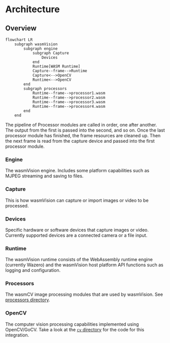 # Architecture

## Overview

```mermaid
flowchart LR
    subgraph wasmVision
        subgraph engine
            subgraph Capture
                Devices
            end
            Runtime[WASM Runtime]
            Capture--frame-->Runtime
            Capture<-->OpenCV
            Runtime<-->OpenCV
        end
        subgraph processors
            Runtime--frame-->processor1.wasm
            Runtime--frame-->processor2.wasm
            Runtime--frame-->processor3.wasm
            Runtime--frame-->processor4.wasm
        end
    end
```

The pipeline of Processor modules are called in order, one after another. The output from the first is passed into the second, and so on. Once the last processor module has finished, the frame resources are cleaned up. Then the next frame is read from the capture device and passed into the first processor module.

### Engine

The wasmVision engine. Includes some platform capabilities such as MJPEG streaming and saving to files.

### Capture

This is how wasmVision can capture or import images or video to be processed.

### Devices

Specific hardware or software devices that capture images or video. Currently supported devices are a connected camera or a file input.

### Runtime

The wasmVision runtime consists of the WebAssembly runtime engine (currently Wazero) and the wasmVision host platform API functions such as logging and configuration.

### Processors

The wasmCV image processing modules that are used by wasmVision. See [processors directory](./processors/).

### OpenCV

The computer vision processing capabilities implemented using OpenCV/GoCV. Take a look at the [`cv` directory](./cv/) for the code for this integration.
